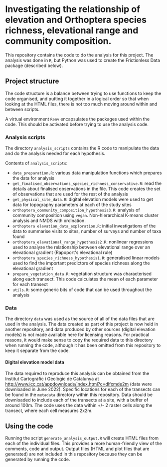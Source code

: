# Investigating the relationship of elevation and Orthoptera species richness, elevational range and community composition. 

This repository contains the code to do the analysis for this project. The analysis was done in `R`, but Python was used to create the Frictionless Data package (described below). 

## Project structure

The code structure is a balance between trying to use functions to keep the code organised, and putting it together in a logical order so that when looking at the HTML files, there is not too much moving around within and between scripts. 

A virtual environment `Renv` encapsulates the packages used within the code. This should be activated before trying to use the analysis code.

### Analysis scripts

The directory `analysis_scripts` contains the R code to manipulate the data and do the analysis needed for each hypothesis.  

Contents of `analysis_scripts`: 
* `data_preparation.R`: various data manipulation functions which prepares the data for analysis
* `get_finalised_observations_species_richness_conservative.R`: read the details about finalised observations in the file. This code creates the set of observations that are used for the rest of the analysis
* `get_physical_site_data.R`: digital elevation models were used to get data for topography parameters at each of the study sites
* `orthoptera_community_composition_hypothesis3.R`: analysis of community composition using `vegan`. Non-hierarchical K-means cluster analysis and NMDS with ordination.
* `orthoptera elevation_data_exploration.R`: initial investigations of the data to summarise visits to sites, number of surveys and number of taxa found
* `orthoptera_elevational_range_hypothesis2.R`: nonlinear regressions used to analyse the relationship between elevational range over an elevational gradient (Rapoport's elevational rule)
* `orthoptera_species_richness_hypothesis1.R`: generalised linear models used to find the important predictors of species richness along the elevational gradient
* `prepare_vegetation_data.R`: vegetation structure was characterised along each transect. This code calculates the mean of each parameter for each transect
* `utils.R`: some generic bits of code that can be used throughout the analysis

### Data

The directory `data` was used as the source of all of the data files that are used in the analysis. The data created as part of this project is now held in another repository, and data produced by other sources (digital elevation models) is not made available here for licensing reasons. For practical reasons, it would make sense to copy the required data to this directory when running the code, although it has been omitted from this repository to keep it separate from the code.

#### Digital elevation model data

The data required to reproduce this analysis can be obtained from the Institut Cartogràfic i Geològic de Catalunya at http://www.icc.cat/appdownloads/index.html?c=dlfxmde2m (data were downloaded in June 2022). Specific locations for each of the transects can be found in the `metadata` directory within this repository. Data should be downloaded to include each of the transects at a site, with a buffer of around 100m. The code uses the data within +/- 2 raster cells along the transect, where each cell measures 2x2m. 

## Using the code

Running the script `generate_analysis_output.R` will create HTML files from each of the individual files. This provides a more human-friendly view of the comments, code and output. Output files (HTML and plot files that are generated) are not included in this repository because they can be generated by running the code.


